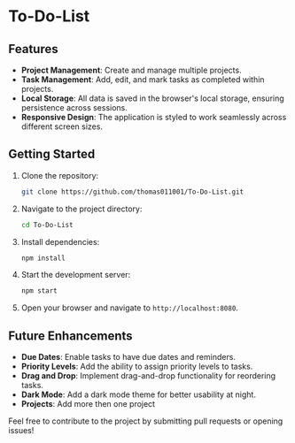 # To-Do-List

## Features

- **Project Management**: Create and manage multiple projects.
- **Task Management**: Add, edit, and mark tasks as completed within projects.
- **Local Storage**: All data is saved in the browser's local storage, ensuring persistence across sessions.
- **Responsive Design**: The application is styled to work seamlessly across different screen sizes.

## Getting Started

1. Clone the repository:
   ```bash
   git clone https://github.com/thomas011001/To-Do-List.git
   ```
2. Navigate to the project directory:
   ```bash
   cd To-Do-List
   ```
3. Install dependencies:
   ```bash
   npm install
   ```
4. Start the development server:
   ```bash
   npm start
   ```
5. Open your browser and navigate to `http://localhost:8080`.

## Future Enhancements

- **Due Dates**: Enable tasks to have due dates and reminders.
- **Priority Levels**: Add the ability to assign priority levels to tasks.
- **Drag and Drop**: Implement drag-and-drop functionality for reordering tasks.
- **Dark Mode**: Add a dark mode theme for better usability at night.
- **Projects**: Add more then one project

Feel free to contribute to the project by submitting pull requests or opening issues!
